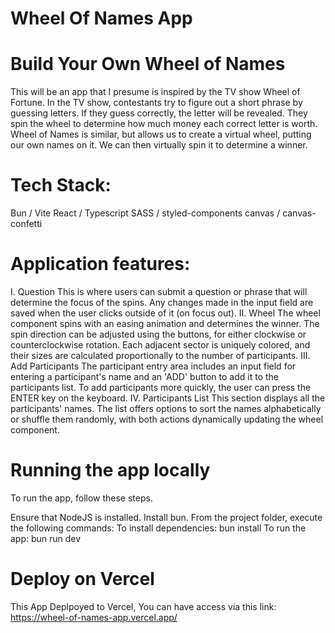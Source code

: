 # Wheel Of Names App

# Build Your Own Wheel of Names
This will be an app that I presume is inspired by the TV show Wheel of Fortune. In the TV show, contestants try to figure out a short phrase by guessing letters. If they guess correctly, the letter will be revealed. They spin the wheel to determine how much money each correct letter is worth. Wheel of Names is similar, but allows us to create a virtual wheel, putting our own names on it. We can then virtually spin it to determine a winner.

# Tech Stack:
Bun / Vite
React / Typescript
SASS / styled-components
canvas / canvas-confetti

# Application features:
I. Question
This is where users can submit a question or phrase that will determine the focus of the spins.
Any changes made in the input field are saved when the user clicks outside of it (on focus out).
II. Wheel
The wheel component spins with an easing animation and determines the winner.
The spin direction can be adjusted using the buttons, for either clockwise or counterclockwise rotation.
Each adjacent sector is uniquely colored, and their sizes are calculated proportionally to the number of participants.
III. Add Participants
The participant entry area includes an input field for entering a participant's name and an 'ADD' button to add it to the participants list.
To add participants more quickly, the user can press the ENTER key on the keyboard.
IV. Participants List
This section displays all the participants' names.
The list offers options to sort the names alphabetically or shuffle them randomly, with both actions dynamically updating the wheel component.

# Running the app locally
To run the app, follow these steps.

Ensure that NodeJS is installed.
Install bun.
From the project folder, execute the following commands:
  To install dependencies:
     bun install
  To run the app:
     bun run dev
     
# Deploy on Vercel
This App Deplpoyed to Vercel, You can have access via this link: https://wheel-of-names-app.vercel.app/


